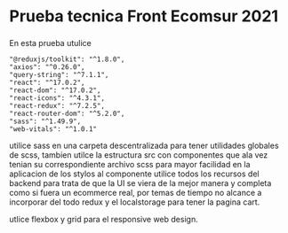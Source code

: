 # Prueba tecnica Front Ecomsur 2021

### 
En esta prueba utulice 

    "@reduxjs/toolkit": "^1.8.0",
    "axios": "^0.26.0",
    "query-string": "^7.1.1",
    "react": "^17.0.2",
    "react-dom": "^17.0.2",
    "react-icons": "^4.3.1",
    "react-redux": "^7.2.5",
    "react-router-dom": "^5.2.0",
    "sass": "^1.49.9",
    "web-vitals": "^1.0.1"
    
utilice sass en una carpeta descentralizada para tener utilidades globales de scss,
tambien utilce la estructura src con componentes que ala vez tenian su correspondiente archivo scss para mayor facilidad en la aplicacion de los stylos al componente
utilice todos los recursos del backend para trata de que la UI se viera de la mejor manera y completa como si fuera un ecommerce real, por temas de tiempo no alcance a incorporar del todo redux y el localstorage para tener la pagina cart.


utlice flexbox y grid para el responsive web design.



